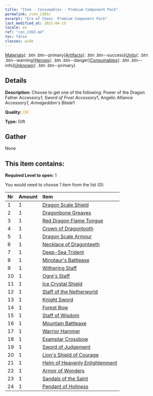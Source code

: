 ```yaml
---
title: "Item - Consumables - Premium Component Pack"
permalink: /con_1363/
excerpt: "Era of Chaos  Premium Component Pack"
last_modified_at: 2021-04-15
locale: en
ref: "con_1363.md"
toc: false
classes: wide
---
```

 [Materials](/Items/){: .btn .btn--primary}[Artifacts](/Items/Artifacts/){: .btn .btn--success}[Units](/Items/Units/){: .btn .btn--warning}[Heroes](/Items/Heroes/){: .btn .btn--danger}[Consumables](/Items/Consumables/){: .btn .btn--info}[Unknown](/Items/Unknown/){: .btn .btn--primary}

## Details
 **Description:** Choose to get one of the following: Power of the Dragon Father Accessory*1, Sword of Frost Accessory*1, Angelic Alliance Accessory*1, Armageddon's Blade*1

 **Quality:** <span style="color: #FF8C00">OK</span>

 **Type:** Gift

## Gather

  None

## This item contains:

 **Required Level to open:** 1

 You would need to choose 1 item from the list (0):

  | Nr | Amount |     Item    |
  |:---|:-------|:------------|
  | 1 | 1 | [Dragon Scale Shield](/Items/art_144/) |  | 
  | 2 | 1 | [Dragonbone Greaves](/Items/art_145/) |  | 
  | 3 | 1 | [Red Dragon Flame Tongue](/Items/art_146/) |  | 
  | 4 | 1 | [Crown of Dragontooth](/Items/art_147/) |  | 
  | 5 | 1 | [Dragon Scale Armour](/Items/art_148/) |  | 
  | 6 | 1 | [Necklace of Dragonteeth](/Items/art_149/) |  | 
  | 7 | 1 | [Deep-Sea Trident](/Items/art_160/) |  | 
  | 8 | 1 | [Minotaur's Battleaxe](/Items/art_161/) |  | 
  | 9 | 1 | [Withering Staff](/Items/art_162/) |  | 
  | 10 | 1 | [Ogre's Staff](/Items/art_163/) |  | 
  | 11 | 1 | [Ice Crystal Shield](/Items/art_164/) |  | 
  | 12 | 1 | [Staff of the Netherworld](/Items/art_165/) |  | 
  | 13 | 1 | [Knight Sword](/Items/art_166/) |  | 
  | 14 | 1 | [Forest Bow](/Items/art_167/) |  | 
  | 15 | 1 | [Staff of Wisdom](/Items/art_168/) |  | 
  | 16 | 1 | [Mountain Battleaxe](/Items/art_169/) |  | 
  | 17 | 1 | [Warrior Hammer](/Items/art_170/) |  | 
  | 18 | 1 | [Examplar Crossbow](/Items/art_171/) |  | 
  | 19 | 1 | [Sword of Judgement](/Items/art_150/) |  | 
  | 20 | 1 | [Lion's Shield of Courage](/Items/art_151/) |  | 
  | 21 | 1 | [Helm of Heavenly Enlightenment](/Items/art_152/) |  | 
  | 22 | 1 | [Armor of Wonders](/Items/art_153/) |  | 
  | 23 | 1 | [Sandals of the Saint](/Items/art_154/) |  | 
  | 24 | 1 | [Pendant of Holiness](/Items/art_155/) |  | 
